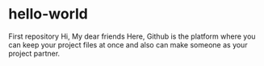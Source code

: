 # hello-world
First repository
Hi, My dear friends
  Here, Github is the platform where you can keep your project files at once and also can make someone as your project partner.
